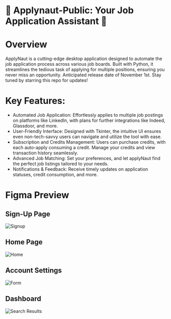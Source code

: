 # 🚀 Applynaut-Public: Your Job Application Assistant 🚀 
# Overview
ApplyNaut is a cutting-edge desktop application designed to automate the job application process across various job boards. Built with Python, it streamlines the tedious task of applying for multiple positions, ensuring you never miss an opportunity. Anticipated release date of November 1st. Stay tuned by starring this repo for updates!

# Key Features:
* Automated Job Application: Effortlessly applies to multiple job postings on platforms like LinkedIn, with plans for further integrations like Indeed, Glassdoor, and more.
* User-Friendly Interface: Designed with Tkinter, the intuitive UI ensures even non-tech-savvy users can navigate and utilize the tool with ease.
* Subscription and Credits Management: Users can purchase credits, with each auto-apply consuming a credit. Manage your credits and view transaction history seamlessly.
* Advanced Job Matching: Set your preferences, and let applyNaut find the perfect job listings tailored to your needs.
* Notifications & Feedback: Receive timely updates on application statuses, credit consumption, and more.

# Figma Preview
## Sign-Up Page
![Signup](https://github.com/Saechaoc/Applynaut-Public/assets/23547811/fadb71aa-313f-4d6c-8833-207c0e83cd9e)
## Home Page
![Home](https://github.com/Saechaoc/Applynaut-Public/assets/23547811/59579dcc-604f-4be6-880b-665654706723)
## Account Settings
![Form](https://github.com/Saechaoc/Applynaut-Public/assets/23547811/50fd9e11-c76c-4659-bc88-07d40258d2cb)
## Dashboard
![Search Results](https://github.com/Saechaoc/Applynaut-Public/assets/23547811/f29cd428-3f27-4dcc-af6f-8594f1754c4a)
